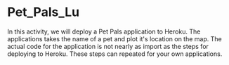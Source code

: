 # Pet_Pals_Lu
In this activity, we will deploy a Pet Pals application to Heroku. The applications takes the name of a pet and plot it's location on the map. The actual code for the application is not nearly as import as the steps for deploying to Heroku. These steps can repeated for your own applications.
